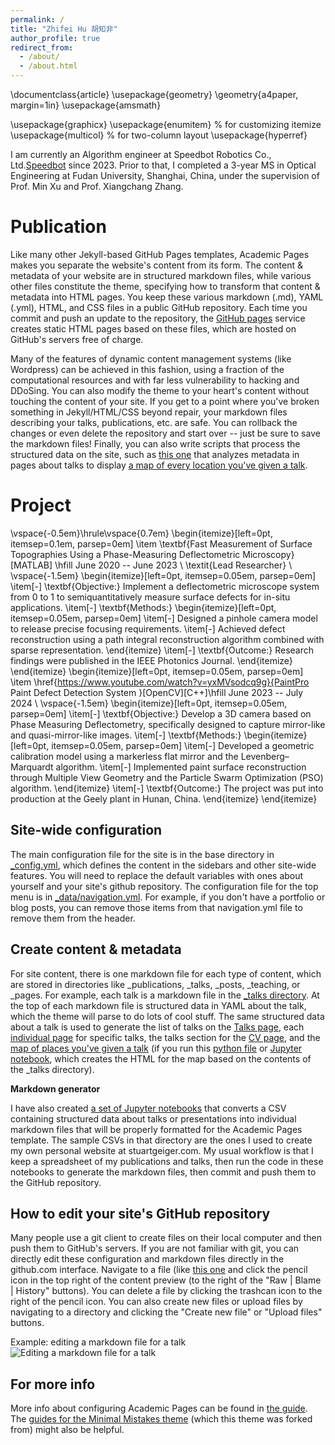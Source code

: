 ```yaml
---
permalink: /
title: "Zhifei Hu 胡知非"
author_profile: true
redirect_from: 
  - /about/
  - /about.html
---
```

\documentclass{article}
\usepackage{geometry}
\geometry{a4paper, margin=1in}
\usepackage{amsmath}

\usepackage{graphicx}
\usepackage{enumitem} % for customizing itemize
\usepackage{multicol} % for two-column layout
\usepackage{hyperref}


I am currently an Algorithm engineer at Speedbot Robotics Co., Ltd.[Speedbot](https://www.speedbot.com/en/home) since 2023. Prior to that,  I completed a 3-year MS in Optical Engineering at Fudan University, Shanghai, China, under the supervision of Prof. Min Xu and Prof. Xiangchang Zhang. 

Publication
======
Like many other Jekyll-based GitHub Pages templates, Academic Pages makes you separate the website's content from its form. The content & metadata of your website are in structured markdown files, while various other files constitute the theme, specifying how to transform that content & metadata into HTML pages. You keep these various markdown (.md), YAML (.yml), HTML, and CSS files in a public GitHub repository. Each time you commit and push an update to the repository, the [GitHub pages](https://pages.github.com/) service creates static HTML pages based on these files, which are hosted on GitHub's servers free of charge.

Many of the features of dynamic content management systems (like Wordpress) can be achieved in this fashion, using a fraction of the computational resources and with far less vulnerability to hacking and DDoSing. You can also modify the theme to your heart's content without touching the content of your site. If you get to a point where you've broken something in Jekyll/HTML/CSS beyond repair, your markdown files describing your talks, publications, etc. are safe. You can rollback the changes or even delete the repository and start over -- just be sure to save the markdown files! Finally, you can also write scripts that process the structured data on the site, such as [this one](https://github.com/academicpages/academicpages.github.io/blob/master/talkmap.ipynb) that analyzes metadata in pages about talks to display [a map of every location you've given a talk](https://academicpages.github.io/talkmap.html).

Project
======
\vspace{-0.5em}\hrule\vspace{0.7em}
\begin{itemize}[left=0pt, itemsep=0.1em, parsep=0em]
    \item \textbf{Fast Measurement of Surface Topographies Using a Phase-Measuring Deflectometric Microscopy}[MATLAB] \hfill June 2020 -- June 2023 \\
    \textit{Lead Researcher} \\
    \vspace{-1.5em}
    \begin{itemize}[left=0pt, itemsep=0.05em, parsep=0em]
        \item[-] \textbf{Objective:} Implement a deflectometric microscope system from 0 to 1 to semiquantitatively measure surface defects for in-situ applications. 
        \item[-] \textbf{Methods:}
            \begin{itemize}[left=0pt, itemsep=0.05em, parsep=0em]
                \item[-] Designed a pinhole camera model to release precise focusing requirements.
                \item[-] Achieved defect reconstruction using a path integral reconstruction algorithm combined with sparse representation.
            \end{itemize}
        \item[-] \textbf{Outcome:} Research findings were published in the IEEE Photonics Journal.
    \end{itemize}
\end{itemize}
\begin{itemize}[left=0pt, itemsep=0.05em, parsep=0em]
 \item \href{https://www.youtube.com/watch?v=yxMVsodcq9g}{PaintPro Paint Defect Detection System }[OpenCV][C++]\hfill June 2023 -- July 2024 \\
    \vspace{-1.5em}
    \begin{itemize}[left=0pt, itemsep=0.05em, parsep=0em]
        \item[-] \textbf{Objective:} Develop a 3D camera based on Phase Measuring Deflectometry, specifically designed to capture mirror-like and quasi-mirror-like images.
        \item[-] \textbf{Methods:}
            \begin{itemize}[left=0pt, itemsep=0.05em, parsep=0em]
                \item[-] Developed a geometric calibration model using a markerless flat mirror and the Levenberg–Marquardt algorithm.
                \item[-] Implemented paint surface reconstruction through Multiple View Geometry and the Particle Swarm Optimization (PSO) algorithm.
            \end{itemize}
        \item[-] \textbf{Outcome:} The project was put into production at the Geely plant in Hunan, China.
    \end{itemize}
\end{itemize}

Site-wide configuration
------
The main configuration file for the site is in the base directory in [_config.yml](https://github.com/academicpages/academicpages.github.io/blob/master/_config.yml), which defines the content in the sidebars and other site-wide features. You will need to replace the default variables with ones about yourself and your site's github repository. The configuration file for the top menu is in [_data/navigation.yml](https://github.com/academicpages/academicpages.github.io/blob/master/_data/navigation.yml). For example, if you don't have a portfolio or blog posts, you can remove those items from that navigation.yml file to remove them from the header. 

Create content & metadata
------
For site content, there is one markdown file for each type of content, which are stored in directories like _publications, _talks, _posts, _teaching, or _pages. For example, each talk is a markdown file in the [_talks directory](https://github.com/academicpages/academicpages.github.io/tree/master/_talks). At the top of each markdown file is structured data in YAML about the talk, which the theme will parse to do lots of cool stuff. The same structured data about a talk is used to generate the list of talks on the [Talks page](https://academicpages.github.io/talks), each [individual page](https://academicpages.github.io/talks/2012-03-01-talk-1) for specific talks, the talks section for the [CV page](https://academicpages.github.io/cv), and the [map of places you've given a talk](https://academicpages.github.io/talkmap.html) (if you run this [python file](https://github.com/academicpages/academicpages.github.io/blob/master/talkmap.py) or [Jupyter notebook](https://github.com/academicpages/academicpages.github.io/blob/master/talkmap.ipynb), which creates the HTML for the map based on the contents of the _talks directory).

**Markdown generator**

I have also created [a set of Jupyter notebooks](https://github.com/academicpages/academicpages.github.io/tree/master/markdown_generator
) that converts a CSV containing structured data about talks or presentations into individual markdown files that will be properly formatted for the Academic Pages template. The sample CSVs in that directory are the ones I used to create my own personal website at stuartgeiger.com. My usual workflow is that I keep a spreadsheet of my publications and talks, then run the code in these notebooks to generate the markdown files, then commit and push them to the GitHub repository.

How to edit your site's GitHub repository
------
Many people use a git client to create files on their local computer and then push them to GitHub's servers. If you are not familiar with git, you can directly edit these configuration and markdown files directly in the github.com interface. Navigate to a file (like [this one](https://github.com/academicpages/academicpages.github.io/blob/master/_talks/2012-03-01-talk-1.md) and click the pencil icon in the top right of the content preview (to the right of the "Raw | Blame | History" buttons). You can delete a file by clicking the trashcan icon to the right of the pencil icon. You can also create new files or upload files by navigating to a directory and clicking the "Create new file" or "Upload files" buttons. 

Example: editing a markdown file for a talk
![Editing a markdown file for a talk](/images/editing-talk.png)

For more info
------
More info about configuring Academic Pages can be found in [the guide](https://academicpages.github.io/markdown/). The [guides for the Minimal Mistakes theme](https://mmistakes.github.io/minimal-mistakes/docs/configuration/) (which this theme was forked from) might also be helpful.
